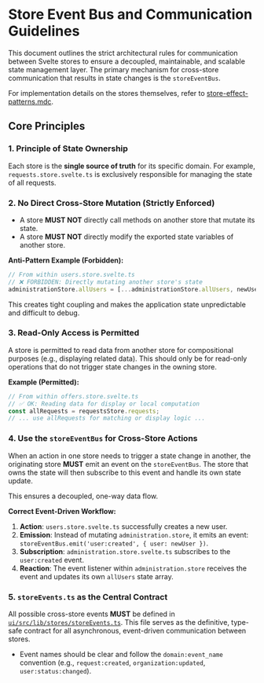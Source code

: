 # Store Event Bus and Communication Guidelines

This document outlines the strict architectural rules for communication between Svelte stores to ensure a decoupled,
maintainable, and scalable state management layer. The primary mechanism for cross-store communication that results in
state changes is the `storeEventBus`.

For implementation details on the stores themselves, refer
to [store-effect-patterns.mdc](.cursor/rules/store-effect-patterns.mdc).

## Core Principles

### 1. Principle of State Ownership

Each store is the **single source of truth** for its specific domain. For example, `requests.store.svelte.ts` is
exclusively responsible for managing the state of all requests.

### 2. No Direct Cross-Store Mutation (Strictly Enforced)

- A store **MUST NOT** directly call methods on another store that mutate its state.
- A store **MUST NOT** directly modify the exported state variables of another store.

**Anti-Pattern Example (Forbidden):**

```typescript
// From within users.store.svelte.ts
// ❌ FORBIDDEN: Directly mutating another store's state
administrationStore.allUsers = [...administrationStore.allUsers, newUser];
```

This creates tight coupling and makes the application state unpredictable and difficult to debug.

### 3. Read-Only Access is Permitted

A store is permitted to read data from another store for compositional purposes (e.g., displaying related data). This
should only be for read-only operations that do not trigger state changes in the owning store.

**Example (Permitted):**

```typescript
// From within offers.store.svelte.ts
// ✅ OK: Reading data for display or local computation
const allRequests = requestsStore.requests;
// ... use allRequests for matching or display logic ...
```

### 4. Use the `storeEventBus` for Cross-Store Actions

When an action in one store needs to trigger a state change in another, the originating store **MUST** emit an event on
the `storeEventBus`. The store that owns the state will then subscribe to this event and handle its own state update.

This ensures a decoupled, one-way data flow.

**Correct Event-Driven Workflow:**

1. **Action**: `users.store.svelte.ts` successfully creates a new user.
2. **Emission**: Instead of mutating `administration.store`, it emits an event:
   `storeEventBus.emit('user:created', { user: newUser })`.
3. **Subscription**: `administration.store.svelte.ts` subscribes to the `user:created` event.
4. **Reaction**: The event listener within `administration.store` receives the event and updates its own `allUsers`
   state array.

### 5. `storeEvents.ts` as the Central Contract

All possible cross-store events **MUST** be defined in [
`ui/src/lib/stores/storeEvents.ts`](ui/src/lib/stores/storeEvents.ts). This file serves as the definitive, type-safe
contract for all asynchronous, event-driven communication between stores.

- Event names should be clear and follow the `domain:event_name` convention (e.g., `request:created`,
  `organization:updated`, `user:status:changed`).
